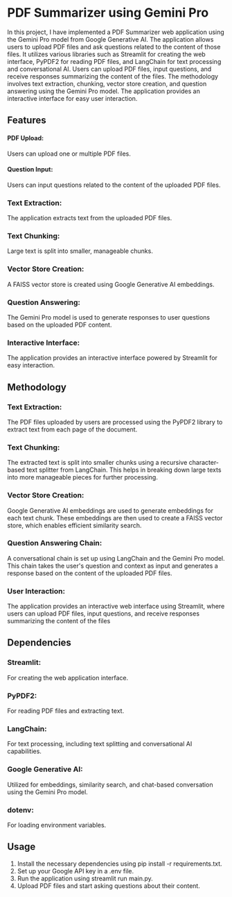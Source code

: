 # PDF Summarizer using Gemini Pro

In this project, I have implemented a PDF Summarizer web application using the Gemini Pro model from Google Generative AI. The application allows users to upload PDF files and ask questions related to the content of those files. It utilizes various libraries such as Streamlit for creating the web interface, PyPDF2 for reading PDF files, and LangChain for text processing and conversational AI. Users can upload PDF files, input questions, and receive responses summarizing the content of the files. The methodology involves text extraction, chunking, vector store creation, and question answering using the Gemini Pro model. The application provides an interactive interface for easy user interaction.

## Features

#### PDF Upload: 
Users can upload one or multiple PDF files.
#### Question Input: 
Users can input questions related to the content of the uploaded PDF files.
### Text Extraction: 
The application extracts text from the uploaded PDF files.
### Text Chunking: 
Large text is split into smaller, manageable chunks.
### Vector Store Creation: 
A FAISS vector store is created using Google Generative AI embeddings.
### Question Answering: 
The Gemini Pro model is used to generate responses to user questions based on the uploaded PDF content.
### Interactive Interface: 
The application provides an interactive interface powered by Streamlit for easy interaction.


## Methodology

### Text Extraction: 
The PDF files uploaded by users are processed using the PyPDF2 library to extract text from each page of the document.

### Text Chunking: 
The extracted text is split into smaller chunks using a recursive character-based text splitter from LangChain. This helps in breaking down large texts into more manageable pieces for further processing.

### Vector Store Creation: 
Google Generative AI embeddings are used to generate embeddings for each text chunk. These embeddings are then used to create a FAISS vector store, which enables efficient similarity search.

### Question Answering Chain: 
A conversational chain is set up using LangChain and the Gemini Pro model. This chain takes the user's question and context as input and generates a response based on the content of the uploaded PDF files.

### User Interaction: 
The application provides an interactive web interface using Streamlit, where users can upload PDF files, input questions, and receive responses summarizing the content of the files


## Dependencies

### Streamlit: 
For creating the web application interface.
### PyPDF2: 
For reading PDF files and extracting text.
### LangChain: 
For text processing, including text splitting and conversational AI capabilities.
### Google Generative AI: 
Utilized for embeddings, similarity search, and chat-based conversation using the Gemini Pro model.
### dotenv: 
For loading environment variables.


## Usage

1. Install the necessary dependencies using pip install -r requirements.txt.
2. Set up your Google API key in a .env file.
3. Run the application using streamlit run main.py.
4. Upload PDF files and start asking questions about their content.
